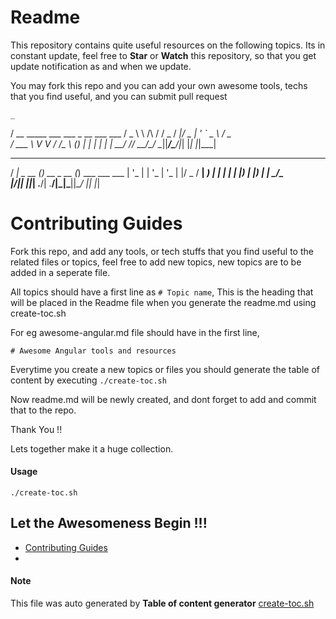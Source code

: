 
# Readme

This repository contains quite useful resources on the following topics. 
Its in constant update, feel free to **Star** or **Watch** this repository, so that you get update notification as and when we update.

You may fork this repo and you can add your own awesome tools, techs that you find useful, and you can submit pull request

    _                                         
   / \__      _____  ___  ___  _ __ ___   ___ 
  / _ \ \ /\ / / _ \/ __|/ _ \| '_ ` _ \ / _ \
 / ___ \ V  V /  __/\__ \ (_) | | | | | |  __/
/_/   \_\_/\_/ \___||___/\___/|_| |_| |_|\___|
                                              
 ____        _             _           
/ ___| _ __ (_)_ __  _ __ (_) ___  ___ 
\___ \| '_ \| | '_ \| '_ \| |/ _ \/ __|
 ___) | | | | | |_) | |_) | |  __/\__ \
|____/|_| |_|_| .__/| .__/|_|\___||___/
              |_|   |_|                

# Contributing Guides

Fork this repo, and add any tools, or tech stuffs that you find useful to the related files or topics, feel free to add new topics, new topics are to be added in a seperate file.

All topics should have a first line as `# Topic name`, This is the heading that will be placed in the Readme file when you generate the readme.md using create-toc.sh

For eg
awesome-angular.md file should have in the first line,  

```
# Awesome Angular tools and resources
```

Everytime you create a new topics or files you should generate the table of content by executing `./create-toc.sh`

Now readme.md will be newly created, and dont forget to add and commit that to the repo.

Thank You !!

Lets together make it a huge collection.

#### Usage 

`./create-toc.sh`

## Let the Awesomeness Begin !!! 

* [ Contributing Guides](contributing-guide.md)
* [](readme.md)

#### Note

This file was auto generated by **Table of content generator** [create-toc.sh](create-toc.sh)

